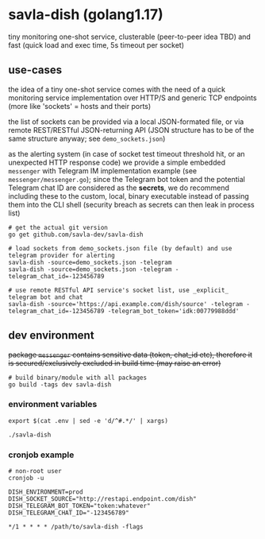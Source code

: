 # savla-dish (golang1.17)

tiny monitoring one-shot service, clusterable (peer-to-peer idea TBD) and fast (quick load and exec time, 5s timeout per socket)

## use-cases

the idea of a tiny one-shot service comes with the need of a quick monitoring service implementation over HTTP/S and generic TCP endpoints (more like 'sockets' = hosts and their ports)

the list of sockets can be provided via a local JSON-formated file, or via remote REST/RESTful JSON-returning API (JSON structure has to be of the same structure anyway; see `demo_sockets.json`)

as the alerting system (in case of socket test timeout threshold hit, or an unexpected HTTP response code) we provide a simple embedded `messenger` with Telegram IM implementation example (see `messenger/messenger.go`); since the Telegram bot token and the potential Telegram chat ID are considered as the **secrets**, we do recommend including these to the custom, local, binary executable instead of passing them into the CLI shell (security breach as secrets can then leak in process list)

```
# get the actual git version
go get github.com/savla-dev/savla-dish

# load sockets from demo_sockets.json file (by default) and use telegram provider for alerting
savla-dish -source=demo_sockets.json -telegram
savla-dish -source=demo_sockets.json -telegram -telegram_chat_id=-123456789

# use remote RESTful API service's socket list, use _explicit_ telegram bot and chat
savla-dish -source='https://api.example.com/dish/source' -telegram -telegram_chat_id=-123456789 -telegram_bot_token='idk:00779988ddd'
```


## dev environment

~~package `messenger` contains sensitive data (token, chat_id etc), therefore it is secured/exclusively excluded in build time (may raise an error)~~

```
# build binary/module with all packages
go build -tags dev savla-dish
```

### environment variables

```
export $(cat .env | sed -e 'd/^#.*/' | xargs) 

./savla-dish
```

### cronjob example

```
# non-root user
cronjob -u
```

```
DISH_ENVIRONMENT=prod
DISH_SOCKET_SOURCE="http://restapi.endpoint.com/dish"
DISH_TELEGRAM_BOT_TOKEN="token:whatever"
DISH_TELEGRAM_CHAT_ID="-123456789"

*/1 * * * * /path/to/savla-dish -flags
```
